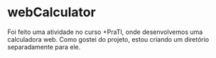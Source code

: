 # webCalculator
Foi feito uma atividade no curso +PraTI, onde desenvolvemos uma calculadora web. Como gostei do projeto, estou criando um diretório separadamente para ele.
